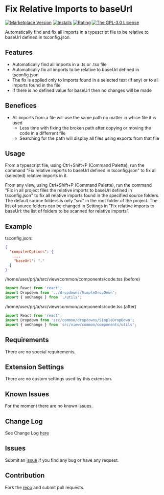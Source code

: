 # Fix Relative Imports to baseUrl

[![Marketplace Version](https://vsmarketplacebadge.apphb.com/version/iulian-radu-at.fix-relative-imports-to-baseurl.svg)](https://marketplace.visualstudio.com/items?itemName=iulian-radu-at.fix-relative-imports-to-baseurl)
[![Installs](https://vsmarketplacebadge.apphb.com/installs/iulian-radu-at.fix-relative-imports-to-baseurl.svg)](https://marketplace.visualstudio.com/items?itemName=iulian-radu-at.fix-relative-imports-to-baseurl)
[![Rating](https://vsmarketplacebadge.apphb.com/rating/iulian-radu-at.fix-relative-imports-to-baseurl.svg)](https://marketplace.visualstudio.com/items?itemName=iulian-radu-at.fix-relative-imports-to-baseurl)
<a href="http://opensource.org/licenses/GPL-3.0" target="_blank" rel="noreferrer noopener"><img src="https://img.shields.io/badge/license-GPL-orange.svg?color=blue&amp;style=flat-square" alt="The GPL-3.0 License"></a>

Automatically find and fix all imports in a typescript file to be relative to baseUrl defined in tsconfig.json.

## Features

- Automatically find all imports in a .ts or .tsx file
- Automatically fix all imports to be relative to baseUrl defined in tsconfig.json
- The fix is applied only to imports found in a selected text (if any) or to all imports found in the file
- If there is no defined value for baseUrl then no changes will be made

## Benefices

- All imports from a file will use the same path no matter in whice file it is used
  - Less time with fixing the broken path after copying or moving the code in a differrent file
  - Searching for the path will display all files using exports from that file

## Usage

From a typescript file, using Ctrl+Shift+P (Command Palette), run the command "Fix relative imports to baseUrl defined in tsconfig.json" to fix all (selected) relative imports in it.

From any view, using Ctrl+Shift+P (Command Palette), run the command "Fix in all project files the relative imports to baseUrl defined in tsconfig.json" to fix all relative imports
found in the specified source folders. The default source folders is only "src" in the root folder of the project. The list of source folders can be changed in Settings in
"Fix relative imports to baseUrl: the list of folders to be scanned for relative imports".

## Example

tsconfig.json:

```json
{
  "compilerOptions": {
    ...
    "baseUrl": "."
  }
}
```

/home/user/prj/a/src/view/common/components/code.tss (before)

```typescript
import React from 'react';
import Dropdown from '../dropdowns/SimpleDropDown';
import { onChange } from './utils';
```

/home/user/prj/a/src/view/common/components/code.tss (after)

```typescript
import React from 'react';
import Dropdown from 'src/common/dropdowns/SimpleDropDown';
import { onChange } from 'src/view/common/components/utils';
```

## Requirements

There are no special requirements.

## Extension Settings

There are no custom settings used by this extension.

## Known Issues

For the moment there are no known issues.

## Change Log

See Change Log [here](CHANGELOG.md)

## Issues

Submit an [issue](https://github.com/iulian-radu-at/fix-relative-imports-to-baseurl/issues) if you find any bug or have any request.

## Contribution

Fork the [repo](https://github.com/iulian-radu-at/fix-relative-imports-to-baseurl) and submit pull requests.
